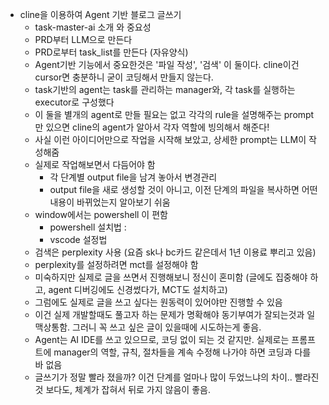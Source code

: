 - cline을 이용하여 Agent 기반 블로그 글쓰기
  - task-master-ai 소개 와 중요성
  - PRD부터 LLM으로 만든다
  - PRD로부터 task_list를 만든다 (자유양식)
  - Agent기반 기능에서 중요한것은 '파일 작성', '검색' 이 둘이다. cline이건 cursor면 충분하니 굳이 코딩해서 만들지 않는다.
  - task기반의 agent는 task를 관리하는 manager와, 각 task를 실행하는 executor로 구성했다
  - 이 둘을 별개의 agent로 만들 필요는 없고 각각의 rule을 설명해주는 prompt만 있으면 cline의 agent가 알아서 각자 역할에 빙의해서 해준다!
  - 사실 이런 아이디어만으로 작업을 시작해 보았고, 상세한 prompt는 LLM이 작성해줌
  - 실제로 작업해보면서 다듬어야 함
    - 각 단계별 output file을 남겨 놓아서 변경관리
    - output file을 새로 생성할 것이 아니고, 이전 단계의 파일을 복사하면 어떤 내용이 바뀌었는지 알아보기 쉬움
  - window에서는 powershell 이 편함
    - powershell 설치법 : 
    - vscode 설정법
  - 검색은 perplexity 사용 (요즘 sk나 bc카드 같은데서 1년 이용료 뿌리고 있음)
  - perplexity를 설정하려면 mct를 설정해야 함
  - 미숙하지만 실제로 글을 쓰면서 진행해보니 정신이 혼미함 (글에도 집중해야 하고, agent 디버깅에도 신경썼다가, MCT도 설치하고)
  - 그럼에도 실제로 글을 쓰고 싶다는 원동력이 있어야만 진행할 수 있음
  - 이건 실제 개발할때도 풀고자 하는 문제가 명확해야 동기부여가 잘되는것과 일맥상통함. 그러니 꼭 쓰고 싶은 글이 있을때에 시도하는게 좋음.
  - Agent는 AI IDE를 쓰고 있으므로, 코딩 없이 되는 것 같지만. 실제로는 프롬프트에 manager의 역할, 규칙, 절차들을 계속 수정해 나가야 하면 코딩과 다를 바 없음
  - 글쓰기가 정말 빨라 졌을까? 이건 단계를 얼마나 많이 두었느냐의 차이.. 빨라진 것 보다도, 체계가 잡혀서 뒤로 가지 않음이 좋음.
